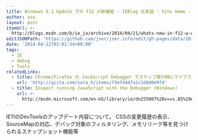 ```yaml
---
title: Windows 8.1 Update での F12 の新機能 - IEBlog 日本語 - Site Home - MSDN Blogs
author: azu
layout: post
itemUrl: >-
  http://blogs.msdn.com/b/ie_ja/archive/2014/04/21/whats-new-in-f12-w-windows-8-1-update.aspx
editJSONPath: 'https://github.com/jser/jser.info/edit/gh-pages/data/2014/04/index.json'
date: '2014-04-22T03:01:34+00:00'
tags:
  - IE
  - debug
  - Tools
relatedLinks:
  - title: Chrome/Firefox の JavaScript Debugger でステップ実行時にライブラリ・フレームワークをスキップする - Qiita
    url: 'http://qiita.com/sora_h/items/f3ef444fa1c1d8d0e9fd'
  - title: Inspect running JavaScript with the Debugger (Windows)
    url: >-
      http://msdn.microsoft.com/en-US/library/ie/dn255007%28v=vs.85%29#source_maps
---
```

IE11のDevToolsのアップデート内容について。
CSSの変更履歴の表示、SourceMapの対応、デバッグ対象のフィルタリング、メモリリーク等を見つけられるスナップショット機能等
